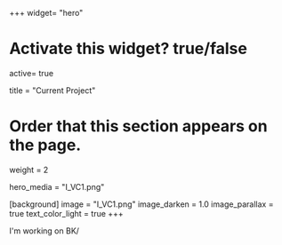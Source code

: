 +++
widget= "hero"

# Activate this widget? true/false
active= true

title = "Current Project"

# Order that this section appears on the page.
weight = 2

hero_media = "I_VC1.png"

[background]
    image = "I_VC1.png"
    image_darken = 1.0
    image_parallax = true
    text_color_light = true
+++

I'm working on BK/
